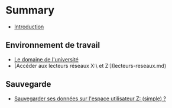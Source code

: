 # Summary

* [Introduction](README.md)

## Environnement de travail

* [Le domaine de l'université](introduction-domaine.md)
* [Accéder aux lecteurs réseaux X:\ et Z:\](lecteurs-reseaux.md)

## Sauvegarde

* [Sauvegarder ses données sur l'espace utilisateur Z: \(simple\) ?](second-question.md)

